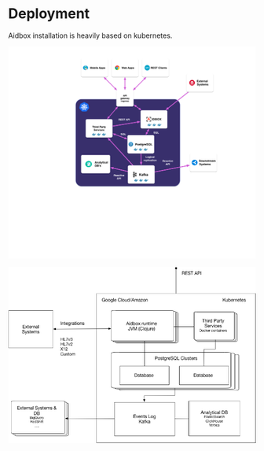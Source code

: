 # Deployment

Aidbox installation is heavily  based on kubernetes.

![Deployment architecture](.gitbook/assets/aidbox.png)

![](.gitbook/assets/canvas-1.png)

  



